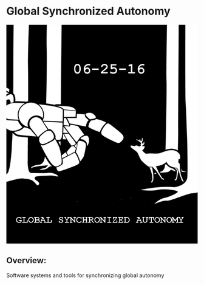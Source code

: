 # Global Synchronized Autonomy
![Alt Global Syncrhonized Autonomy](loverobot_banner_date.png?raw=true "Global Synchronized Autonomy")

## Overview:
Software systems and tools for synchronizing global autonomy
